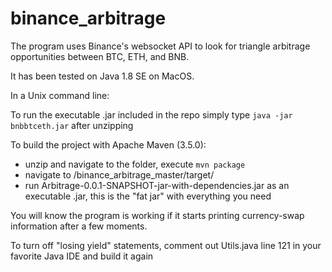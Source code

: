# binance_arbitrage

The program uses Binance's websocket API to look for triangle arbitrage opportunities between BTC, ETH, and BNB. 

It has been tested on Java 1.8 SE on MacOS. 

In a Unix command line:

To run the executable .jar included in the repo simply type ```java -jar bnbbtceth.jar``` after unzipping

To build the project with Apache Maven (3.5.0):

- unzip and navigate to the folder, execute ```mvn package```
- navigate to /binance_arbitrage_master/target/
- run Arbitrage-0.0.1-SNAPSHOT-jar-with-dependencies.jar as an executable .jar, this is the "fat jar" with everything you need

You will know the program is working if it starts printing currency-swap information after a few moments.

To turn off "losing yield" statements, comment out Utils.java line 121 in your favorite Java IDE and build it again
